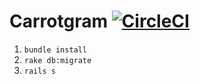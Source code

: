 # Carrotgram [![CircleCI](https://circleci.com/gh/larouxn/carrotgram.svg?style=svg)](https://circleci.com/gh/larouxn/carrotgram)

1. `bundle install`
2. `rake db:migrate`
3. `rails s`
